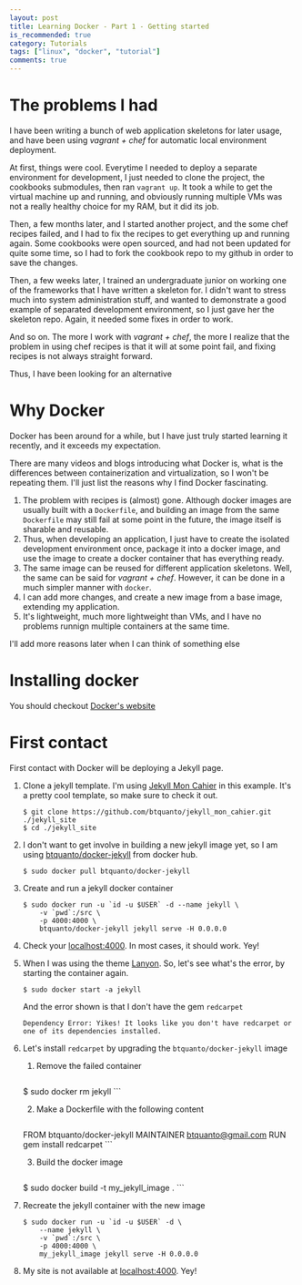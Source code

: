 ```yaml
---
layout: post
title: Learning Docker - Part 1 - Getting started
is_recommended: true
category: Tutorials
tags: ["linux", "docker", "tutorial"]
comments: true
---
```


# The problems I had

I have been writing a bunch of web application skeletons for later usage, and have been using *vagrant + chef* for automatic local environment deployment.

At first, things were cool. Everytime I needed to deploy a separate environment for development, I just needed to clone the project, the cookbooks submodules, then ran `vagrant up`. It took a while to get the virtual machine up and running, and obviously running multiple VMs was not a really healthy choice for my RAM, but it did its job.

Then, a few months later, and I started another project, and the some chef recipes failed, and I had to fix the recipes to get everything up and running again. Some cookbooks were open sourced, and had not been updated for quite some time, so I had to fork the cookbook repo to my github in order to save the changes.

Then, a few weeks later, I trained an undergraduate junior on working one of the frameworks that I have written a skeleton for. I didn't want to stress much into system administration stuff, and wanted to demonstrate a good example of separated development environment, so I just gave her the skeleton repo. Again, it needed some fixes in order to work.

And so on. The more I work with *vagrant + chef*, the more I realize that the problem in using chef recipes is that it will at some point fail, and fixing recipes is not always straight forward.

Thus, I have been looking for an alternative

# Why Docker

Docker has been around for a while, but I have just truly started learning it recently, and it exceeds my expectation.

There are many videos and blogs introducing what Docker is, what is the differences between containerization and virtualization, so I won't be repeating them. I'll just list the reasons why I find Docker fascinating.

1. The problem with recipes is (almost) gone. Although docker images are usually built with a `Dockerfile`, and building an image from the same `Dockerfile` may still fail at some point in the future, the image itself is sharable and reusable.
2. Thus, when developing an application, I just have to create the isolated development environment once, package it into a docker image, and use the image to create a docker container that has everything ready.
3. The same image can be reused for different application skeletons. Well, the same can be said for *vagrant + chef*. However, it can be done in a much simpler manner with `docker`.
4. I can add more changes, and create a new image from a base image, extending my application.
5. It's lightweight, much more lightweight than VMs, and I have no problems runnign multiple containers at the same time.

I'll add more reasons later when I can think of something else

# Installing docker

You should checkout [Docker's website](https://www.docker.io/)

# First contact

First contact with Docker will be deploying a Jekyll page.

1. Clone a jekyll template. I'm using [Jekyll Mon Cahier](https://github.com/btquanto/jekyll_mon_cahier) in this example. It's a pretty cool template, so make sure to check it out.

    ```
    $ git clone https://github.com/btquanto/jekyll_mon_cahier.git ./jekyll_site
    $ cd ./jekyll_site
    ```

2. I don't want to get involve in building a new jekyll image yet, so I am using [btquanto/docker-jekyll](https://hub.docker.com/r/btquanto/docker-jekyll/) from docker hub.

    ```
    $ sudo docker pull btquanto/docker-jekyll
    ```

3. Create and run a jekyll docker container

    ```
    $ sudo docker run -u `id -u $USER` -d --name jekyll \
        -v `pwd`:/src \
        -p 4000:4000 \
        btquanto/docker-jekyll jekyll serve -H 0.0.0.0
    ```

4. Check your [localhost:4000](http://localhost:4000). In most cases, it should work. Yey!
5. When I was using the theme [Lanyon](https://github.com/poole/lanyon/). So, let's see what's the error, by starting the container again.

    ```
    $ sudo docker start -a jekyll
    ```

    And the error shown is that I don't have the gem `redcarpet`

    ```
    Dependency Error: Yikes! It looks like you don't have redcarpet or one of its dependencies installed.
    ```

6. Let's install `redcarpet` by upgrading the `btquanto/docker-jekyll` image
    1. Remove the failed container

        ```
    $ sudo docker rm jekyll
        ```

    2. Make a Dockerfile with the following content

        ```
    FROM btquanto/docker-jekyll
    MAINTAINER btquanto@gmail.com
    RUN gem install redcarpet
        ```

    3. Build the docker image

        ```
    $ sudo docker build -t my_jekyll_image .
        ```

7. Recreate the jekyll container with the new image

    ```
    $ sudo docker run -u `id -u $USER` -d \
        --name jekyll \
        -v `pwd`:/src \
        -p 4000:4000 \
        my_jekyll_image jekyll serve -H 0.0.0.0
    ```

8. My site is not available at [localhost:4000](http://localhost:4000). Yey!
